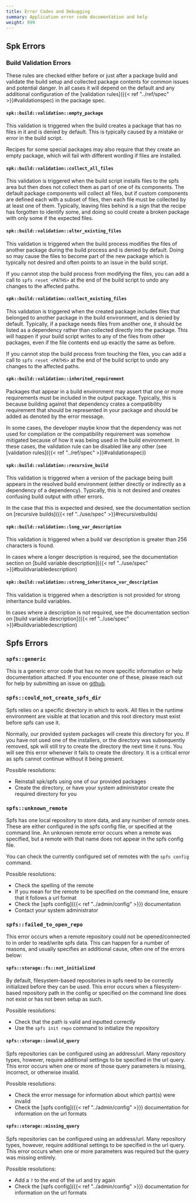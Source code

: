 ```yaml
---
title: Error Codes and Debugging
summary: Application error code documentation and help
weight: 999
---
```


## Spk Errors

### Build Validation Errors

These rules are checked either before or just after a package build and validate the build setup and collected package contents for common issues and potential danger. In all cases it will depend on the default and any additional configuration of the [validation rules]({{< ref "../ref/spec" >}}#validationspec) in the package spec.

#### `spk::build::validation::empty_package`

This validation is triggered when the build creates a package that has no files in it and is denied by default. This is typically caused by a mistake or error in the build script.

Recipes for some special packages may also require that they create an empty package, which will fail with different wording if files are installed.

#### `spk::build::validation::collect_all_files`

This validation is triggered when the build script installs files to the spfs area but then does not collect them as part of one of its components. The default package components will collect all files, but if custom components are defined each with a subset of files, then each file must be collected by at least one of them. Typically, leaving files behind is a sign that the recipe has forgotten to identify some, and doing so could create a broken package with only some if the expected files.

#### `spk::build::validation::alter_existing_files`

This validation is triggered when the build process modifies the files of another package during the build process and is denied by default. Doing so may cause the files to become part of the new package which is typically not desired and often points to an issue in the build script.

If you cannot stop the build process from modifying the files, you can add a call to `spfs reset <PATHS>` at the end of the build script to undo any changes to the affected paths.

#### `spk::build::validation::collect_existing_files`

This validation is triggered when the created package includes files that belonged to another package in the build environment, and is denied by default. Typically, if a package needs files from another one, it should be listed as a dependency rather than collected directly into the package. This will happen if your build script writes to any of the files from other packages, even if the file contents end up exactly the same as before.

If you cannot stop the build process from touching the files, you can add a call to `spfs reset <PATHS>` at the end of the build script to undo any changes to the affected paths.

#### `spk::build::validation::inherited_requirement`

Packages that appear in a build environment may assert that one or more requirements must be included in the output package. Typically, this is because building against that dependency crates a compatibility requirement that should be represented in your package and should be added as denoted by the error message.

In some cases, the developer maybe know that the dependency was not used for compilation or the compatibility requirement was somehow mitigated because of how it was being used in the build environment. In these cases, the validation rule can be disabled like any other (see [validation rules]({{< ref "../ref/spec" >}}#validationspec))

#### `spk::build::validation::recursive_build`

This validation is triggered when a version of the package being built appears in the resolved build environment (either directly or indirectly as a dependency of a dependency). Typically, this is not desired and creates confusing build output with other errors.

In the case that this is expected and desired, see the documentation section on [recursive builds]({{< ref "../use/spec" >}}#recursivebuilds)

#### `spk::build::validation::long_var_description`

This validation is triggered when a build var description is greater than 256 characters is found.

In cases where a longer description is required, see the documentation section on [build variable description]({{< ref "../use/spec" >}}#buildvariabledescription)

#### `spk::build::validation::strong_inheritance_var_description`

This validation is triggered when a description is not provided for strong inheritance build variables.

In cases where a description is not required, see the documentation section on [build variable description]({{< ref "../use/spec" >}}#buildvariabledescription)

## Spfs Errors

### `spfs::generic`

This is a generic error code that has no more specific information or help documentation attached. If you encounter one of these, please reach out for help by submitting an issue on [github](https://github.com/imageworks/spk).

### `spfs::could_not_create_spfs_dir`

Spfs relies on a specific directory in which to work. All files in the runtime environment are visible at that location and this root directory must exist before spfs can use it.

Normally, our provided system packages will create this directory for you. If you have not used one of the installers, or the directory was subsequently removed, spk will still try to create the directory the next time it runs. You will see this error whenever it fails to create the directory. It is a critical error as spfs cannot continue without it being present.

Possible resolutions:

- Reinstall spk/spfs using one of our provided packages
- Create the directory, or have your system administrator create the required directory for you

### `spfs::unknown_remote`

Spfs has one local repository to store data, and any number of _remote_ ones. These are either configured in the spfs config file, or specified at the command line. An unknown remote error occurs when a remote was specified, but a remote with that name does not appear in the spfs config file.

You can check the currently configured set of remotes with the `spfs config` command.

Possible resolutions:

- Check the spelling of the remote
- If you mean for the remote to be specified on the command line, ensure that it follows a url format
- Check the [spfs config]({{< ref "../admin/config" >}}) documentation
- Contact your system administrator

### `spfs::failed_to_open_repo`

This error occurs when a remote repository could not be opened/connected to in order to read/write spfs data. This can happen for a number of reasons, and usually specifies an additional cause, often one of the errors below:

<!-- OpenRepositoryError  -->

#### `spfs::storage::fs::not_initialized`

By default, filesystem-based repositories in spfs need to be correctly initialized before they can be used. This error occurs when a filesystem-based repository path in the config or specified on the command line does not exist or has not been setup as such.

Possible resolutions:

- Check that the path is valid and inputted correctly
- Use the `spfs init repo` command to initialize the repository

#### `spfs::storage::invalid_query`

Spfs repositories can be configured using an address/url. Many repository types, however, require additional settings to be specified in the url query. This error occurs when one or more of those query parameters is missing, incorrect, or otherwise invalid.

Possible resolutions:

- Check the error message for information about which part(s) were invalid
- Check the [spfs config]({{< ref "../admin/config" >}}) documentation for information on the url formats

#### `spfs::storage::missing_query`

Spfs repositories can be configured using an address/url. Many repository types, however, require additional settings to be specified in the url query. This error occurs when one or more parameters was required but the query was missing entirely.

Possible resolutions:

- Add a `?` to the end of the url and try again
- Check the [spfs config]({{< ref "../admin/config" >}}) documentation for information on the url formats
